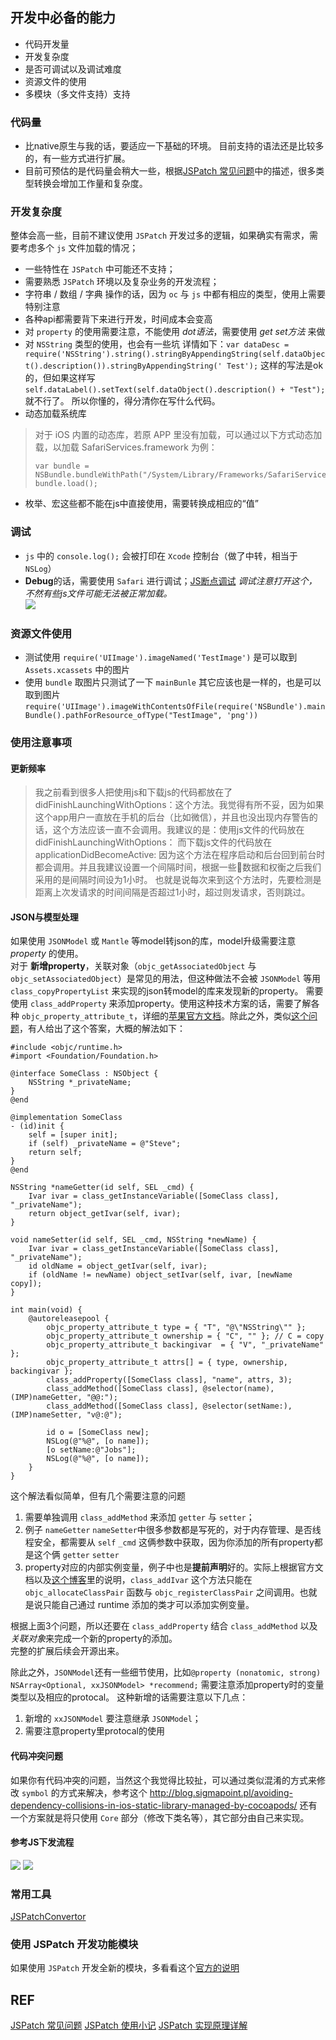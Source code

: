 
## 开发中必备的能力
-   代码开发量
-   开发复杂度
-   是否可调试以及调试难度
-   资源文件的使用
-   多模块（多文件支持）支持

### 代码量
-   比native原生与我的话，要适应一下基础的环境。 目前支持的语法还是比较多的，有一些方式进行扩展。  
-   目前可预估的是代码量会稍大一些，根据[JSPatch 常见问题](https://github.com/bang590/JSPatch/wiki/JSPatch-%E5%B8%B8%E8%A7%81%E9%97%AE%E9%A2%98)中的描述，很多类型转换会增加工作量和复杂度。

### 开发复杂度
整体会高一些，目前不建议使用 `JSPatch` 开发过多的逻辑，如果确实有需求，需要考虑多个 `js` 文件加载的情况；  

-   一些特性在 `JSPatch` 中可能还不支持； 
-   需要熟悉 `JSPatch` 环境以及复杂业务的开发流程；    
-   字符串 / 数组 / 字典 操作的话，因为 `oc` 与 `js` 中都有相应的类型，使用上需要特别注意
-   各种api都需要背下来进行开发，时间成本会变高
-   对 `property` 的使用需要注意，不能使用 *dot语法*，需要使用 *get set方法* 来做
-   对 `NSString` 类型的使用，也会有一些坑 详情如下：`var dataDesc = require('NSString').string().stringByAppendingString(self.dataObject().description()).stringByAppendingString(' Test');` 这样的写法是ok的，但如果这样写 `self.dataLabel().setText(self.dataObject().description() + "Test");` 就不行了。 所以你懂的，得分清你在写什么代码。
-   动态加载系统库
> 对于 iOS 内置的动态库，若原 APP 里没有加载，可以通过以下方式动态加载，以加载 SafariServices.framework 为例：
> ```
> var bundle = NSBundle.bundleWithPath("/System/Library/Frameworks/SafariServices.framework");
> bundle.load();
> ```
-   枚举、宏这些都不能在js中直接使用，需要转换成相应的“值”

### 调试
-   `js` 中的 `console.log();` 会被打印在 `Xcode` 控制台（做了中转，相当于`NSLog`）  
-   **Debug**的话，需要使用 `Safari` 进行调试；[JS断点调试](https://github.com/bang590/JSPatch/wiki/JS-%E6%96%AD%E7%82%B9%E8%B0%83%E8%AF%95)
*调试注意打开这个，不然有些js文件可能无法被正常加载。*  
![](http://blog.saick.net/HostedResources/Images/2016/JS-Debug.png)
  
### 资源文件使用
-   测试使用 `require('UIImage').imageNamed('TestImage')` 是可以取到 `Assets.xcassets` 中的图片
-   使用 `bundle` 取图片只测试了一下 `mainBunle` 其它应该也是一样的，也是可以取到图片 `require('UIImage').imageWithContentsOfFile(require('NSBundle').mainBundle().pathForResource_ofType("TestImage", 'png'))`

### 使用注意事项
#### 更新频率
>我之前看到很多人把使用js和下载js的代码都放在了didFinishLaunchingWithOptions：这个方法。我觉得有所不妥，因为如果这个app用户一直放在手机的后台（比如微信），并且也没出现内存警告的话，这个方法应该一直不会调用。我建议的是：使用js文件的代码放在didFinishLaunchingWithOptions： 而下载js文件的代码放在applicationDidBecomeActive: 因为这个方法在程序启动和后台回到前台时都会调用。并且我建议设置一个间隔时间，根据一些数据和权衡之后我们采用的是间隔时间设为1小时。 也就是说每次来到这个方法时，先要检测是距离上次发请求的时间间隔是否超过1小时，超过则发请求，否则跳过。

#### JSON与模型处理
如果使用 `JSONModel` 或 `Mantle` 等model转json的库，model升级需要注意 *property* 的使用。  
对于 **新增property**，关联对象（`objc_getAssociatedObject` 与 `objc_setAssociatedObject`）是常见的用法，但这种做法不会被 `JSONModel` 等用 `class_copyPropertyList` 来实现的json转model的库来发现新的property。
需要使用 `class_addProperty` 来添加property。使用这种技术方案的话，需要了解各种 `objc_property_attribute_t`，详细的[苹果官方文档](https://developer.apple.com/library/mac/documentation/Cocoa/Conceptual/ObjCRuntimeGuide/Articles/ocrtPropertyIntrospection.html)。除此之外，类似[这个问题](http://stackoverflow.com/questions/7819092/how-can-i-add-properties-to-an-object-at-runtime)，有人给出了这个答案，大概的解法如下：
```
#include <objc/runtime.h>
#import <Foundation/Foundation.h>

@interface SomeClass : NSObject {
    NSString *_privateName;
}
@end

@implementation SomeClass
- (id)init {
    self = [super init];
    if (self) _privateName = @"Steve";
    return self;
}
@end

NSString *nameGetter(id self, SEL _cmd) {
    Ivar ivar = class_getInstanceVariable([SomeClass class], "_privateName");
    return object_getIvar(self, ivar);
}

void nameSetter(id self, SEL _cmd, NSString *newName) {
    Ivar ivar = class_getInstanceVariable([SomeClass class], "_privateName");
    id oldName = object_getIvar(self, ivar);
    if (oldName != newName) object_setIvar(self, ivar, [newName copy]);
}

int main(void) {
    @autoreleasepool {
        objc_property_attribute_t type = { "T", "@\"NSString\"" };
        objc_property_attribute_t ownership = { "C", "" }; // C = copy
        objc_property_attribute_t backingivar  = { "V", "_privateName" };
        objc_property_attribute_t attrs[] = { type, ownership, backingivar };
        class_addProperty([SomeClass class], "name", attrs, 3);
        class_addMethod([SomeClass class], @selector(name), (IMP)nameGetter, "@@:");
        class_addMethod([SomeClass class], @selector(setName:), (IMP)nameSetter, "v@:@");

        id o = [SomeClass new];
        NSLog(@"%@", [o name]);
        [o setName:@"Jobs"];
        NSLog(@"%@", [o name]);
    }
}
```
这个解法看似简单，但有几个需要注意的问题  
1. 需要单独调用 `class_addMethod` 来添加 `getter` 与 `setter`；  
2. 例子 `nameGetter` `nameSetter`中很多参数都是写死的，对于内存管理、是否线程安全，都需要从 `self` `_cmd` 这俩参数中获取，因为你添加的所有property都是这个俩 `getter` `setter`  
3. property对应的内部实例变量，例子中也是**提前声明**好的。实际上根据官方文档以及[这个博客](http://southpeak.github.io/blog/2014/10/25/objective-c-runtime-yun-xing-shi-zhi-lei-yu-dui-xiang/)里的说明，`class_addIvar` 这个方法只能在 `objc_allocateClassPair` 函数与 `objc_registerClassPair` 之间调用。也就是说只能自己通过 runtime 添加的类才可以添加实例变量。  

根据上面3个问题，所以还要在 `class_addProperty` 结合 `class_addMethod` 以及*关联对象*来完成一个新的property的添加。  
完整的扩展后续会开源出来。

除此之外，`JSONModel`还有一些细节使用，比如`@property (nonatomic, strong) NSArray<Optional, xxJSONModel> *recommend;` 需要注意添加property时的变量类型以及相应的protocal。 这种新增的话需要注意以下几点：  
1. 新增的 `xxJSONModel` 要注意继承 `JSONModel`；  
2. 需要注意property里protocal的使用  

#### 代码冲突问题
如果你有代码冲突的问题，当然这个我觉得比较扯，可以通过类似混淆的方式来修改 `symbol` 的方式来解决，参考这个 <http://blog.sigmapoint.pl/avoiding-dependency-collisions-in-ios-static-library-managed-by-cocoapods/>
还有一个方案就是将只使用 `Core` 部分（修改下类名等），其它部分由自己来实现。


#### 参考JS下发流程
![](http://blog.saick.net/HostedResources/Images/2016/jspatch_1.png)
![](http://blog.saick.net/HostedResources/Images/2016/jspatch_2.png)

### 常用工具
[JSPatchConvertor](https://github.com/bang590/JSPatchConvertor)

### 使用 JSPatch 开发功能模块
如果使用 `JSPatch` 开发全新的模块，多看看这个[官方的说明](https://github.com/bang590/JSPatch/wiki/%E4%BD%BF%E7%94%A8-JSPatch-%E5%BC%80%E5%8F%91%E5%8A%9F%E8%83%BD%E6%A8%A1%E5%9D%97)

## REF
[JSPatch 常见问题](https://github.com/bang590/JSPatch/wiki/JSPatch-%E5%B8%B8%E8%A7%81%E9%97%AE%E9%A2%98)
[JSPatch 使用小记](http://www.cnblogs.com/dsxniubility/p/5080875.html)
[JSPatch 实现原理详解](https://github.com/bang590/JSPatch/wiki/JSPatch-%E5%AE%9E%E7%8E%B0%E5%8E%9F%E7%90%86%E8%AF%A6%E8%A7%A3)